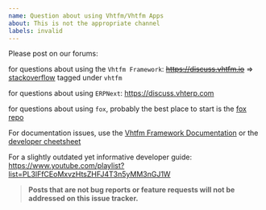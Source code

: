 ```yaml
---
name: Question about using Vhtfm/Vhtfm Apps
about: This is not the appropriate channel
labels: invalid
---
```


Please post on our forums:

for questions about using the `Vhtfm Framework`: ~~https://discuss.vhtfm.io~~ => [stackoverflow](https://stackoverflow.com/questions/tagged/vhtfm) tagged under `vhtfm`

for questions about using `ERPNext`: https://discuss.vhterp.com

for questions about using `fox`, probably the best place to start is the [fox repo](https://github.com/vhtfm/fox)

For documentation issues, use the [Vhtfm Framework Documentation](https://vhtfmframework.com/docs) or the [developer cheetsheet](https://github.com/vhtfm/vhtfm/wiki/Developer-Cheatsheet)

For a slightly outdated yet informative developer guide: https://www.youtube.com/playlist?list=PL3lFfCEoMxvzHtsZHFJ4T3n5yMM3nGJ1W

> **Posts that are not bug reports or feature requests will not be addressed on this issue tracker.**